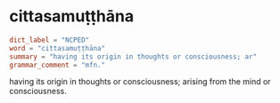 # cittasamuṭṭhāna

``` toml
dict_label = "NCPED"
word = "cittasamuṭṭhāna"
summary = "having its origin in thoughts or consciousness; ar"
grammar_comment = "mfn."
```

having its origin in thoughts or consciousness; arising from the mind or consciousness.

